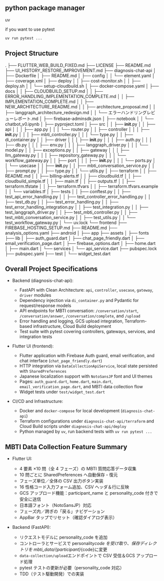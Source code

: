 ## python package manager

uv

if you want to use pytest

```bash
uv run pytest ...
```

## Project Structure

.
├── FLUTTER_WEB_BUILD_FIXED.md
├── LICENSE
├── README.md
├── UI_HISTORY_RESTORE_IMPROVEMENT.md
├── diagnosis-chat-api
│ ├── Dockerfile
│ ├── README.md
│ ├── config
│ │ └── element.yaml
│ ├── coverage.xml
│ ├── deploy
│ │ ├── cost-monitor.sh
│ │ ├── deploy.sh
│ │ └── setup-cloudbuild.sh
│ ├── docker-compose.yaml
│ ├── docs
│ │ ├── CLOUDBUILD_SETUP.md
│ │ ├── ERROR_HANDLING_IMPLEMENTATION_COMPLETE.md
│ │ ├── IMPLEMENTATION_COMPLETE.md
│ │ ├── NEW_ARCHITECTURE_README.md
│ │ ├── architecture_proposal.md
│ │ ├── langgraph_architecture_redesign.md
│ │ └── エラーハンドリングレビューレポート.md
│ ├── firebase-adminsdk.json
│ ├── notebook
│ │ └── chatbot_v0.ipynb
│ ├── pyproject.toml
│ ├── src
│ │ ├── **init**.py
│ │ ├── api
│ │ │ ├── app.py
│ │ │ └── router.py
│ │ ├── controller
│ │ │ ├── **init**.py
│ │ │ ├── mbti_controller.py
│ │ │ └── type.py
│ │ ├── di_container.py
│ │ ├── driver
│ │ │ ├── **init**.py
│ │ │ ├── auth.py
│ │ │ ├── db.py
│ │ │ ├── env.py
│ │ │ ├── langgraph_driver.py
│ │ │ └── model.py
│ │ ├── exceptions.py
│ │ ├── gateway
│ │ │ ├── llm_gateway.py
│ │ │ ├── repository_gateway.py
│ │ │ └── workflow_gateway.py
│ │ ├── port
│ │ │ ├── **init**.py
│ │ │ └── ports.py
│ │ └── usecase
│ │ ├── **init**.py
│ │ ├── mbti_conversation_service.py
│ │ ├── prompt.py
│ │ ├── type.py
│ │ └── utils.py
│ ├── terraform
│ │ ├── README.md
│ │ ├── billing-alerts.tf
│ │ ├── cloudbuild.tf
│ │ ├── cloudbuild_simple.tf
│ │ ├── main.tf
│ │ ├── outputs.tf
│ │ ├── terraform.tfstate
│ │ ├── terraform.tfvars
│ │ ├── terraform.tfvars.example
│ │ └── variables.tf
│ ├── tests
│ │ ├── conftest.py
│ │ ├── test_api_error_handling.py
│ │ ├── test_controller_error_handling.py
│ │ ├── test_db.py
│ │ ├── test_error_handling.py
│ │ ├── test_error_handling_integration.py
│ │ ├── test_integration.py
│ │ ├── test_langgraph_driver.py
│ │ ├── test_mbti_controller.py
│ │ ├── test_mbti_conversation_service.py
│ │ ├── test_utils.py
│ │ └── test_workflow_gateway.py
│ └── uv.lock
└── frontend
├── FIREBASE_HOSTING_SETUP.md
├── README.md
├── analysis_options.yaml
├── android
│ ├── app
├── assets
│ ├── fonts
├── lib
│ ├── auth_guard.dart
│ ├── chat_page_friendly.dart
│ ├── email_verification_page.dart
│ ├── firebase_options.dart
│ ├── home.dart
│ ├── main.dart
│ └── services
│ └── api_service.dart
├── pubspec.lock
├── pubspec.yaml
├── test
│ └── widget_test.dart

## Overall Project Specifications

- Backend (diagnosis-chat-api):

  - FastAPI with Clean Architecture: `api`, `controller`, `usecase`, `gateway`, `driver` modules
  - Dependency injection via `di_container.py` and Pydantic for request/response models
  - API endpoints for MBTI conversation: `/conversation/start`, `/conversation/answer`, `/conversation/complete`, and `/upload`
  - Error handling and logging, GCS upload integration, Terraform-based infrastructure, Cloud Build deployment
  - Test suite with pytest covering controllers, gateways, services, and integration tests

- Flutter UI (frontend):

  - Flutter application with Firebase Auth guard, email verification, and chat interface (`chat_page_friendly.dart`)
  - HTTP integration via `DataCollectionApiService`, local state persisted with `SharedPreferences`
  - Japanese localization support with `NotoSansJP` font and UI themes
  - Pages: `auth_guard.dart`, `home.dart`, `main.dart`, `email_verification_page.dart`, and MBTI data collection flow
  - Widget tests under `test/widget_test.dart`

- CI/CD and Infrastructure:
  - Docker and `docker-compose` for local development (`diagnosis-chat-api`)
  - Terraform configurations under `diagnosis-chat-api/terraform` and Cloud Build scripts under `diagnosis-chat-api/deploy`
  - Python managed by `uv`, run backend tests with `uv run pytest ...`

## MBTI Data Collection Feature Summary

- Flutter UI:

  - 4 要素 ×10 問（全 4 フェーズ）の MBTI 質問応答データ収集
  - 10 問ごとに SharedPreferences へ自動保存・復元
  - フェーズ単位／全体の CSV 出力ボタン実装
  - 16 性格コード入力フォーム追加、CSV ヘッダ＆行に反映
  - GCS アップロード機能：participant_name と personality_code 付きで安全に送信
  - 日本語フォント（NotoSansJP）対応
  - フェーズ内／跨ぎの「戻る」ナビゲーション
  - AppBar タップでリセット（確認ダイアログ表示）

- Backend (FastAPI):
  - リクエストモデルに personality_code を追加
  - コントローラとサービスで personality*code を受け取り、保存ディレクトリを mbti_data/{participant}*{code}に変更
  - `data-collection/upload`エンドポイントで CSV 受信＆GCS アップロード処理
  - pytest テストの更新が必要（personality_code 対応）
  - TDD（テスト駆動開発）での実装

